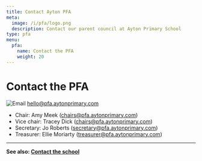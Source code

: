 ```yaml
---
title: Contact Ayton PFA
meta:
  image: /i/pfa/logo.png
  description: Contact our parent council at Ayton Primary School
type: pfa
menu:
  pfa:
    name: Contact the PFA
    weight: 20
---
```


# Contact the PFA

![Email](/i/mail.svg) <hello@pfa.aytonprimary.com>

* Chair: Amy Meek (<chairs@pfa.aytonprimary.com>)
* Vice chair: Tracey Dick (<chairs@pfa.aytonprimary.com>)
* Secretary: Jo Roberts (<secretary@pfa.aytonprimary.com>)
* Treasurer: Ellie Moriarty (<treasurer@pfa.aytonprimary.com>)

---

**See also: [Contact the school](/contact/)**
